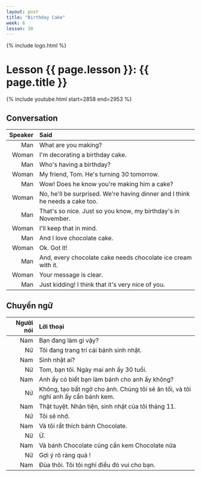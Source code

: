 ```yaml
---
layout: post
title: "Birthday Cake"
week: 6
lesson: 30
---
```


{% include logo.html %}

# Lesson {{ page.lesson }}: {{ page.title }}

{% include youtube.html start=2858 end=2953 %}

## Conversation

Speaker | Said
---: | :---
Man | What are you making?
Woman | I'm decorating a birthday cake.
Man | Who's having a birthday? 
Woman | My friend, Tom. He's turning 30 tomorrow.
Man | Wow! Does he know you're making him a cake?
Woman | No, he'll be surprised. We're having dinner and I think he needs a cake too.
Man | That's so nice. Just so you know, my birthday's in November.
Woman | I'll keep that in mind.
Man | And I love chocolate cake.
Woman | Ok. Got it!
Man | And, every chocolate cake needs chocolate ice cream with it.
Woman | Your message is clear.
Man | Just kidding! I think that it's very nice of you.

## Chuyển ngữ

Người nói | Lời thoại
---: | :---
Nam | Bạn đang làm gì vậy?
Nữ | Tôi đang trang trí cái bánh sinh nhật.
Nam | Sinh nhật ai?
Nữ | Tom, bạn tôi. Ngày mai anh ấy 30 tuổi.
Nam | Anh ấy có biết bạn làm bánh cho anh ấy không?
Nữ | Không, tạo bất ngờ cho ảnh. Chúng tôi sẽ ăn tối, và tôi nghĩ anh ấy cần bánh kem.
Nam | Thật tuyệt. Nhân tiện, sinh nhật của tôi tháng 11.
Nữ | Tôi sẽ nhớ.
Nam | Và tôi rất thích bánh Chocolate.
Nữ | Ừ.
Nam | Và bánh Chocolate cũng cần kem Chocolate nữa
Nữ | Gợi ý rõ ràng quá ! 
Nam | Đùa thôi. Tôi tôi nghĩ điều đó vui cho bạn.
